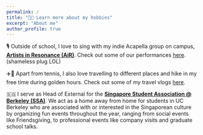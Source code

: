 ```yaml
---
permalink: /
title: "👋🏻 Learn more about my hobbies"
excerpt: "About me"
author_profile: true
---
```

🎙️ Outside of school, I love to sing with my indie Acapella group on campus, [**Artists in Resonance (AiR)**](https://www.instagram.com/artistsinresonance/). Check out some of our performances [here](https://www.youtube.com/@ArtistsInResonance/videos?themeRefresh=1). (shameless plug LOL)

✈️🎾 Apart from tennis, I also love travelling to different places and hike in my free time during golden hours. Check out some of my travel vlogs [here](https://www.youtube.com/@kennyw589).

🇸🇬 I serve as Head of External for the [**Singapore Student Association @ Berkeley (SSA)**](https://ssa.studentorg.berkeley.edu/leadership/). We act as a home away from home for students in UC Berkeley who are associated with or interested in the Singaporean culture by organizing fun events throughout the year, ranging from social events like Friendsgiving, to professional events like company visits and graduate school talks.

